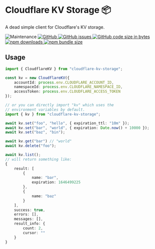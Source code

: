 # Cloudflare KV Storage 📦
A dead simple client for Cloudflare's KV storage.

![Maintenance](https://img.shields.io/maintenance/yes/2023) [![GitHub](https://img.shields.io/github/license/ariesclark/cloudflare-kv-storage) ![GitHub issues](https://img.shields.io/github/issues/ariesclark/cloudflare-kv-storage) ![GitHub code size in bytes](https://img.shields.io/github/languages/code-size/ariesclark/cloudflare-kv-storage)](https://github.com/ariesclark/cloudflare-kv-storage)
 [![npm downloads](https://img.shields.io/npm/dm/cloudflare-kv-storage) ![npm bundle size](https://img.shields.io/bundlephobia/minzip/cloudflare-kv-storage)](https://www.npmjs.com/package/cloudflare-kv-storage)
## Usage
```ts
import { CloudflareKV } from "cloudflare-kv-storage";

const kv = new CloudflareKV({
	accountId: process.env.CLOUDFLARE_ACCOUNT_ID,
	namespaceId: process.env.CLOUDFLARE_NAMESPACE_ID,
	accessToken: process.env.CLOUDFLARE_ACCESS_TOKEN
});

// or you can directly import "kv" which uses the 
// environment variables by default.
import { kv } from "cloudflare-kv-storage";

await kv.set("foo", "hello", { expiration_ttl: "10m" });
await kv.set("bar", "world", { expiration: Date.now() + 10000 });
await kv.set("baz", "bin");

await kv.get("bar") // "world"
await kv.delete("foo");

await kv.list();
// will return something like:
{
    result: [
        {
            name: "bar",
            expiration: 1646499225
        },
        {
            name: "baz"
        }
    ],
    success: true,
    errors: [],
    messages: [],
    result_info: {
        count: 2,
        cursor: ""
    }
}
```
